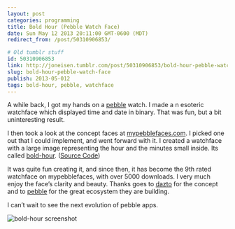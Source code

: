 ```yaml
---
layout: post
categories: programming
title: Bold Hour (Pebble Watch Face)
date: Sun May 12 2013 20:11:00 GMT-0600 (MDT)
redirect_from: /post/50310906853/

# Old tumblr stuff
id: 50310906853
link: http://joneisen.tumblr.com/post/50310906853/bold-hour-pebble-watch-face
slug: bold-hour-pebble-watch-face
publish: 2013-05-012
tags: bold-hour, pebble, watchface
---
```



A while back, I got my hands on a [pebble](http://getpebble.com) watch. I made a n esoteric watchface which displayed time and date in binary. That was fun, but a bit uninteresting result.

I then took a look at the concept faces at [mypebblefaces.com](http://mypebblefaces.com). I picked one out that I could implement, and went forward with it. I created a watchface with a large image representing the hour and the minutes small inside. Its called [bold-hour](http://www.mypebblefaces.com/view?fID=700&aName=yanatan16&pageTitle=Bold+Hour+%28White%29&auID=598). ([Source Code](http://github.com/yanatan16/pebble-bold-hour))

It was quite fun creating it, and since then, it has become the 9th rated watchface on mypebblefaces, with over 5000 downloads. I very much enjoy the face’s clarity and beauty. Thanks goes to [dazto](http://www.mypebblefaces.com/concepts/?auID=146&aName=dazto) for the concept and to [pebble](http://getpebble.com) for the great ecosystem they are building.

I can’t wait to see the next evolution of pebble apps.

![bold-hour screenshot](http://24.media.tumblr.com/aebd0153ff4e127cf8aac639d9b090ed/tumblr_mmpsuxKjt01ryx2sho1_250.png)
